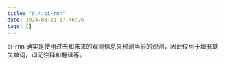 ```yaml
---
title: "9.4.bi-rnn"
date: 2024-08-21 17:46:26
tags: []
---
```

bi-rnn 确实是使用过去和未来的观测信息来预测当前的观测，因此仅用于填充缺失单词，词元注释和翻译等。
